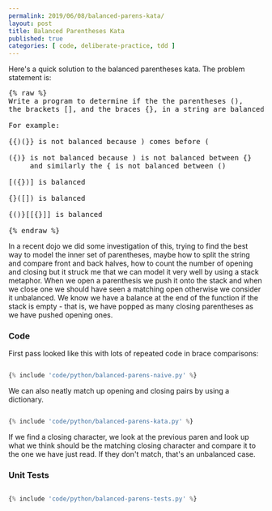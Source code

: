 ```yaml
---
permalink: 2019/06/08/balanced-parens-kata/
layout: post
title: Balanced Parentheses Kata
published: true
categories: [ code, deliberate-practice, tdd ]
---
```


Here's a quick solution to the balanced parentheses kata. The problem statement is:

<pre>
{% raw %}
Write a program to determine if the the parentheses (),
the brackets [], and the braces {}, in a string are balanced.

For example:

{{)(}} is not balanced because ) comes before (

({)} is not balanced because ) is not balanced between {}
     and similarly the { is not balanced between ()

[({})] is balanced

{}([]) is balanced

{()}[[{}]] is balanced

{% endraw %}
</pre>   

In a recent dojo we did some investigation of this, trying to find the best way to model the inner set of parentheses, maybe 
how to split the string and compare front and back halves, how to count the number of opening and closing but it struck me 
that we can model it very well by using a stack metaphor. When we open a parenthesis we push it onto the stack and when we 
close one we should have seen a matching open otherwise we consider it unbalanced. We know we have a balance at the end of the 
function if the stack is empty - that is, we have popped as many closing parentheses as we have pushed opening ones. 

### Code

First pass looked like this with lots of repeated code in brace comparisons:

```python

{% include 'code/python/balanced-parens-naive.py' %}

```

We can also neatly match up opening and closing pairs by using a dictionary. 


```python

{% include 'code/python/balanced-parens-kata.py' %}

```

If we find a closing character, we look at the previous 
paren and look up what we think should be the matching closing character and compare it to the one we have just read. If they 
don't match, that's an unbalanced case. 


### Unit Tests

```python

{% include 'code/python/balanced-parens-tests.py' %}

```
